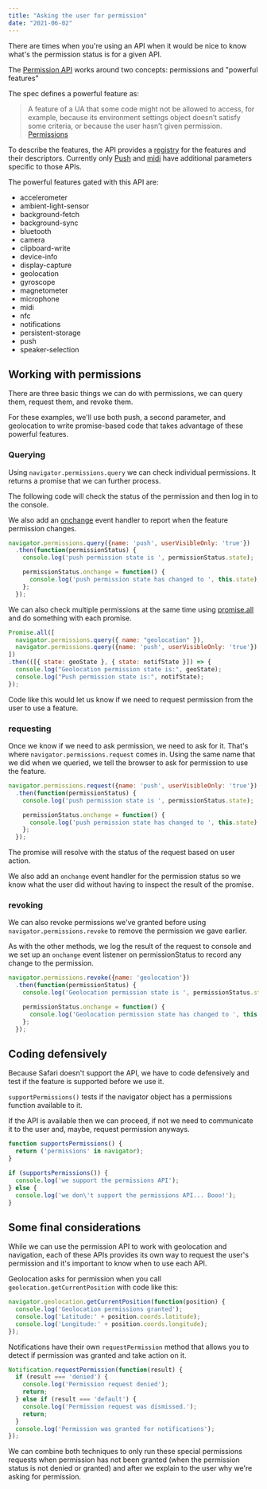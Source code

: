 ```yaml
---
title: "Asking the user for permission"
date: "2021-06-02"
---
```


There are times when you're using an API when it would be nice to know what's the permission status is for a given API.

The [Permission API](https://w3c.github.io/permissions/) works around two concepts: permissions and "powerful features"

The spec defines a powerful feature as:

> A feature of a UA that some code might not be allowed to access, for example, because its environment settings object doesn’t satisfy some criteria, or because the user hasn’t given permission. [Permissions](https://w3c.github.io/permissions/#definitions)

To describe the features, the API provides a [registry](https://w3c.github.io/permissions/#permission-registry) for the features and their descriptors. Currently only [Push](https://w3c.github.io/permissions/#h-push) and [midi](https://w3c.github.io/permissions/#h-midi) have additional parameters specific to those APIs.

The powerful features gated with this API are:

* accelerometer
* ambient-light-sensor
* background-fetch
* background-sync
* bluetooth
* camera
* clipboard-write
* device-info
* display-capture
* geolocation
* gyroscope
* magnetometer
* microphone
* midi
* nfc
* notifications
* persistent-storage
* push
* speaker-selection

## Working with permissions

There are three basic things we can do with permissions, we can query them, request them, and revoke them.

For these examples, we'll use both push, a second parameter, and geolocation to write promise-based code that takes advantage of these powerful features.

### Querying

Using `navigator.permissions.query` we can check individual permissions. It returns a promise that we can further process.

The following code will check the status of the permission and then log in to the console.

We also add an [onchange](https://developer.mozilla.org/en-US/docs/Web/API/GlobalEventHandlers/onchange) event handler to report when the feature permission changes.

```js
navigator.permissions.query({name: 'push', userVisibleOnly: 'true'})
  .then(function(permissionStatus) {
    console.log('push permission state is ', permissionStatus.state);

    permissionStatus.onchange = function() {
      console.log('push permission state has changed to ', this.state);
    };
  });
```

We can also check multiple permissions at the same time using [promise.all](https://developer.mozilla.org/en-US/docs/Web/JavaScript/Reference/Global_Objects/Promise/all) and do something with each promise.

```js
Promise.all([
  navigator.permissions.query({ name: "geolocation" }),
  navigator.permissions.query({name: 'push', userVisibleOnly: 'true'})
])
.then(([{ state: geoState }, { state: notifState }]) => {
  console.log("Geolocation permission state is:", geoState);
  console.log("Push permission state is:", notifState);
});
```

Code like this would let us know if we need to request permission from the user to use a feature.

### requesting

Once we know if we need to ask permission, we need to ask for it. That's where `navigator.permissions.request` comes in. Using the same name that we did when we queried, we tell the browser to ask for permission to use the feature.

```js
navigator.permissions.request({name: 'push', userVisibleOnly: 'true'})
  .then(function(permissionStatus) {
    console.log('push permission state is ', permissionStatus.state);

    permissionStatus.onchange = function() {
      console.log('push permission state has changed to ', this.state);
    };
  });
```

The promise will resolve with the status of the request based on user action.

We also add an `onchange` event handler for the permission status so we know what the user did without having to inspect the result of the promise.

### revoking

We can also revoke permissions we've granted before using `navigator.permissions.revoke` to remove the permission we gave earlier.

As with the other methods, we log the result of the request to console and we set up an `onchange` event listener on permissionStatus to record any change to the permission.

```js
navigator.permissions.revoke({name: 'geolocation'})
  .then(function(permissionStatus) {
    console.log('Geolocation permission state is ', permissionStatus.state);

    permissionStatus.onchange = function() {
      console.log('Geolocation permission state has changed to ', this.state);
    };
  });
```

## Coding defensively

Because Safari doesn't support the API, we have to code defensively and test if the feature is supported before we use it.

`supportPermissions()` tests if the navigator object has a permissions function available to it.

If the API is available then we can proceed, if not we need to communicate it to the user and, maybe, request permission anyways.

```js
function supportsPermissions() {
  return ('permissions' in navigator);
}

if (supportsPermissions()) {
  console.log('we support the permissions API');
} else {
  console.log('we don\'t support the permissions API... Booo!');
}
```

## Some final considerations

While we can use the permission API to work with geolocation and navigation, each of these APIs provides its own way to request the user's permission and it's important to know when to use each API.

Geolocation asks for permission when you call `geolocation.getCurrentPosition` with code like this:

```js
navigator.geolocation.getCurrentPosition(function(position) {
  console.log('Geolocation permissions granted');
  console.log('Latitude:' + position.coords.latitude);
  console.log('Longitude:' + position.coords.longitude);
});
```

Notifications have their own `requestPermission` method that allows you to detect if permission was granted and take action on it.

```js
Notification.requestPermission(function(result) {
  if (result === 'denied') {
    console.log('Permission request denied');
    return;
  } else if (result === 'default') {
    console.log('Permission request was dismissed.');
    return;
  }
  console.log('Permission was granted for notifications');
});
```

We can combine both techniques to only run these special permissions requests when permission has not been granted (when the permission status is not denied or granted) and after we explain to the user why we're asking for permission.
